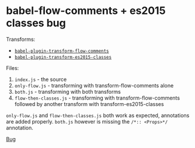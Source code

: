 # babel-flow-comments + es2015 classes bug

Transforms:

- [`babel-plugin-transform-flow-comments`](https://npmjs.com/package/babel-plugin-transform-flow-comments)
- [`babel-plugin-transform-es2015-classes`](https://npmjs.com/package/babel-plugin-transform-es2015-classes)

Files:

1. `index.js` - the source
2. `only-flow.js` - transforming with transform-flow-comments alone
3. `both.js` - transforming with both transforms
4. `flow-then-classes.js` - transforming with transform-flow-comments followed by another transform with transform-es2015-classes

`only-flow.js` and `flow-then-classes.js` both work as expected, annotations
are added properly. `both.js` however is missing the `/*:: <Props>*/`
annotation.

[Bug](https://github.com/babel/babel/issues/6767)
